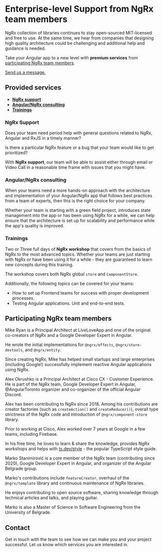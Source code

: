 
<h1 class="banner-headline">Enterprise-level Support from NgRx team members</h1>

NgRx collection of libraries continues to stay open-sourced MIT-licensed and free to use. At the same time, we hear from companies that designing high quality architecture could be challenging and additional help and guidance is needed.

Take your Angular app to a new level with **premium services** from [participating NgRx team members](#participating-ngrx-team-members).

[Send us a message.](#contact)

## Provided services
- [**NgRx support**](#ngrx-support)
- [**Angular/NgRx consulting**](#angularngrx-consulting)
- [**Trainings**](#trainings)

### NgRx Support
Does your team need period help with general questions related to NgRx, Angular and RxJS in a timely manner?

Is there a particular NgRx feature or a bug that your team would like to get prioritized?

With **NgRx support**, our team will be able to assist either through email or Video Call in a reasonable time frame with issues that you might have.

### Angular/NgRx consulting
When your teams need a more hands-on approach with the architecture and implementation of your Angular/NgRx app that follows best practices from a team of experts, then this is the right choice for your company.

Whether your team is starting with a green field project, introduces state management into the app or has been using NgRx for a while, we can help ensure that the architecture is set up for scalability and performance while the app's quality is improved.

### Trainings
Two or Three full days of **NgRx workshop** that covers from the basics of NgRx to the most advanced topics. Whether your teams are just starting with NgRx or have been using it for a while - they are guaranteed to learn new concepts during this training.

The workshop covers both NgRx global `store` and `ComponentStore`.

Additionally, the following topics can be covered for your teams:

- How to set up Frontend teams for success with proper development processes.
- Testing Angular applications. Unit and end-to-end tests.

## Participating NgRx team members

<div class="team-grid">
    <ngrxio-contributor json='{"name": "Mike Ryan", "picture": "mike-ryan.jpg"}'></ngrxio-contributor>
    <div class="member-description">Mike Ryan is a Principal Architect at LiveLoveApp and one of the original
        co-creators of NgRx and a Google Developer Expert in Angular.
        <p>He wrote the initial implementations for <code>@ngrx/effects</code>, <code>@ngrx/store-devtools</code>, and
            <code>@ngrx/entity</code>.</p>
        <p>Since creating NgRx, Mike has helped small startups and large enterprises (including Google!) successfully
            implement reactive Angular applications using NgRx.</p>
    </div>
    <ngrxio-contributor json='{"name": "Alex Okrushko", "picture": "alex-okrushko.jpg"}'></ngrxio-contributor>
    <div class="member-description">Alex Okrushko is a Principal Architect at Cisco CX - Customer Experience. He is part
        of the NgRx team, Google Developer Expert in Angular, @AngularToronto organizer and co-organizer of the official
        Angular Discord.
        <p>Alex has been contributing to NgRx since 2018. Among his contributions are creator factories (such as
            <code>createAction()</code> and <code>createReducer()</code>), overall type strictness of the NgRx code and
            introduction of <code>@ngrx/component-store</code> library.</p>
        <p>Prior to working at Cisco, Alex worked over 7 years at Google in a few teams, including Firebase.</p>
        <p>In his free time, he loves to learn & share the knowledge, provides NgRx workshops and helps with <a
                href="https://ts.dev/style">ts.dev/style</a> - the popular TypeScript style guide.</p>
    </div>
    <ngrxio-contributor json='{"name": "Marko Stanimirović", "picture":"markos.jpg"}'></ngrxio-contributor>
    <div class="member-description">Marko Stanimirović is a core member of the NgRx team (contributing since 2020),
        Google Developer Expert in Angular, and organizer of the Angular Belgrade group.
        <p>Marko's contributions include <code>featureCreator</code>, overhaul of the <code>@ngrx/template</code>
            library and continuous maintenance of NgRx libraries.</p>
        <p>He enjoys contributing to open source software, sharing knowledge through technical articles and talks, and
            playing guitar.</p>
        <p>Marko is also a Master of Science in Software Engineering from the University of Belgrade.</p>
    </div>
</div>

## Contact

Get in touch with the team to see how we can make you and your project successful. Let us know which services you are interested in.

<ngrx-contact-form></ngrx-contact-form>